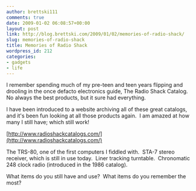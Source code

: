 ```yaml
---
author: brettski111
comments: true
date: 2009-01-02 06:08:57+00:00
layout: post
link: http://blog.brettski.com/2009/01/02/memories-of-radio-shack/
slug: memories-of-radio-shack
title: Memories of Radio Shack
wordpress_id: 212
categories:
- gadgets
- life
---
```


I remember spending much of my pre-teen and teen years flipping and drooling in the once defacto electronics guide, The Radio Shack Catalog.  No always the best products, but it sure had everything.

I have been introduced to a website archiving all of these great catalogs, and it's been fun looking at all those products again.  I am amazed at how many I still have; which still work!

[http://www.radioshackcatalogs.com/](http://www.radioshackcatalogs.com/)

The TRS-80, one of the first computers I fiddled with.  STA-7 stereo receiver, which is still in use today.  Liner tracking turntable.  Chronomatic 248 clock radio (introduced in the 1986 catalog).

What items do you still have and use?  What items do you remember the most?
